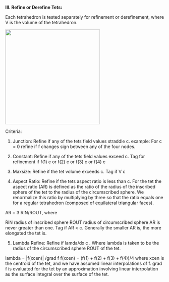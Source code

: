 
**III. Refine or Derefine Tets:**

Each tetrahedron is tested separately for refinement or derefinement, where V is the volume of the tetrahedron. 

<img height="300" width="300" src="https://lanl.github.io/LaGriT/docsassets/images/image4.jpg">

Criteria:

1) Junction: Refine if any of the tets field values straddle c.
example: For c = 0 refine if f changes sign between any of the four nodes.

2) Constant: Refine if any of the tets field values exceed c. 
 Tag for refinement if
f(1)  c or f(2)  c or f(3)  c or f(4)  c

3) Maxsize: Refine if the tet volume exceeds c. 
 Tag if V  c

4) Aspect Ratio: Refine if the tets aspect ratio is less than c. For the tet the aspect ratio (AR) is defined as the ratio of the radius of the inscribed sphere 
 of the tet to the radius of the circumscribed sphere. We renormalize this ratio by multiplying by three so that the ratio equals one for a regular 
 tetrahedron (composed  of equilateral triangular faces).

AR = 3 RIN/ROUT,  where

RIN radius of inscribed sphere 
ROUT radius of circumscribed sphere 
AR is never greater than one.
  Tag if AR < c. 
  Generally the smaller AR is, the more elongated the tet is.

5) Lambda Refine: Refine if lamda/dx  c . Where lambda is taken to be the radius of the circumscribed sphere ROUT of the tet.

lambda = |f(xcen)| /grad f 
f(xcen) = (f(1) + f(2) + f(3) + f(4))/4
where xcen is the centroid of the tet, and we have assumed linear interpolations of f.  grad f is evaluated for the tet by an approximation involving linear  interpolation au the surface integral  over the surface of the tet.
